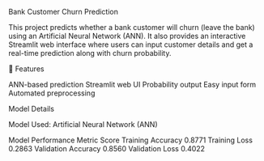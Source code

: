 Bank Customer Churn Prediction

This project predicts whether a bank customer will churn (leave the bank) using an Artificial Neural Network (ANN).
It also provides an interactive Streamlit web interface where users can input customer details and get a real-time prediction along with churn probability.

🚀 Features

 ANN-based prediction
 Streamlit web UI
 Probability output
 Easy input form
 Automated preprocessing

Model Details

Model Used: Artificial Neural Network (ANN)

 Model Performance
Metric	Score
Training Accuracy	0.8771
Training Loss	0.2863
Validation Accuracy	0.8560
Validation Loss	0.4022